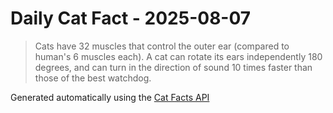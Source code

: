# Daily Cat Fact - 2025-08-07

> Cats have 32 muscles that control the outer ear (compared to human's 6 muscles each). A cat can rotate its ears independently 180 degrees, and can turn in the direction of sound 10 times faster than those of the best watchdog.

Generated automatically using the [Cat Facts API](https://catfact.ninja)
